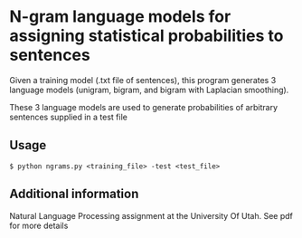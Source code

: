 # N-gram language models for assigning statistical probabilities to sentences

Given a training model (.txt file of sentences), this program generates 3 language models (unigram, bigram, and bigram with Laplacian smoothing). 

These 3 language models are used to generate probabilities of arbitrary sentences supplied in a test file

## Usage
`$ python ngrams.py <training_file> -test <test_file>`

## Additional information
Natural Language Processing assignment at the University Of Utah.
See pdf for more details
